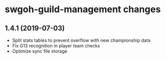 # swgoh-guild-management changes

## 1.4.1 (2019-07-03)

- Split stats tables to prevent overflow with new championship data
- Fix G13 recognition in player team checks
- Optimize sync file storage
